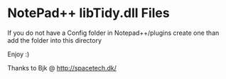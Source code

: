 # NotePad++ libTidy.dll Files #

If you do not have a Config folder in Notepad++/plugins create one than add the folder into this directory

Enjoy :)

Thanks to Bjk @ http://spacetech.dk/